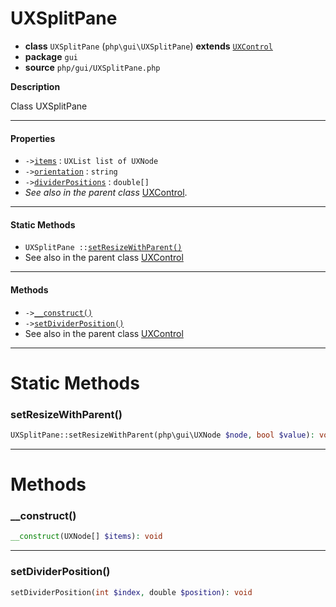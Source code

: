 # UXSplitPane

- **class** `UXSplitPane` (`php\gui\UXSplitPane`) **extends** [`UXControl`](https://github.com/jphp-compiler/jphp/blob/master/exts/jphp-gui-ext/api-docs/classes/php/gui/UXControl.md)
- **package** `gui`
- **source** `php/gui/UXSplitPane.php`

**Description**

Class UXSplitPane

---

#### Properties

- `->`[`items`](#prop-items) : `UXList list of UXNode`
- `->`[`orientation`](#prop-orientation) : `string`
- `->`[`dividerPositions`](#prop-dividerpositions) : `double[]`
- *See also in the parent class* [UXControl](https://github.com/jphp-compiler/jphp/blob/master/exts/jphp-gui-ext/api-docs/classes/php/gui/UXControl.md).

---

#### Static Methods

- `UXSplitPane ::`[`setResizeWithParent()`](#method-setresizewithparent)
- See also in the parent class [UXControl](https://github.com/jphp-compiler/jphp/blob/master/exts/jphp-gui-ext/api-docs/classes/php/gui/UXControl.md)

---

#### Methods

- `->`[`__construct()`](#method-__construct)
- `->`[`setDividerPosition()`](#method-setdividerposition)
- See also in the parent class [UXControl](https://github.com/jphp-compiler/jphp/blob/master/exts/jphp-gui-ext/api-docs/classes/php/gui/UXControl.md)

---
# Static Methods

<a name="method-setresizewithparent"></a>

### setResizeWithParent()
```php
UXSplitPane::setResizeWithParent(php\gui\UXNode $node, bool $value): void
```

---
# Methods

<a name="method-__construct"></a>

### __construct()
```php
__construct(UXNode[] $items): void
```

---

<a name="method-setdividerposition"></a>

### setDividerPosition()
```php
setDividerPosition(int $index, double $position): void
```